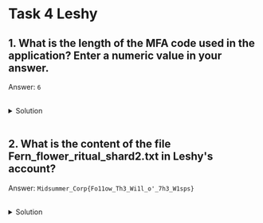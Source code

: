 # Task 4 Leshy


## 1. What is the length of the MFA code used in the application? Enter a numeric value in your answer.

Answer: `6`

<br>

<details>
<summary>Solution</summary>

To activate 2-factor authentication we must activate in Puck settings. Unfortunately that 2-factor authentication is also valid for Leshy account.

<img src="./task_4_a.png" width="800"/>

The answer is length of the code in Authenticator app.

</details>

<br>

## 2. What is the content of the file Fern_flower_ritual_shard2.txt in Leshy's account?

Answer: `Midsummer_Corp{Fo11ow_Th3_Wi1l_o'_7h3_W1sps}`

<br>

<details>
<summary>Solution</summary>

Then we must go to Leshy account. This information is placed in `inbox.mbox` file.

<img src="./task_4.png" width="800"/>

And here we go. We have access to the Leshy account and to the file with flag.

</details>
